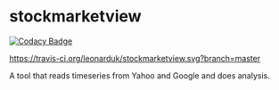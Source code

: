 # stockmarketview

[![Codacy Badge](https://api.codacy.com/project/badge/Grade/31749b533d2e4621a9c2c878f21f2ae4)](https://www.codacy.com/app/github_65/stockmarketview?utm_source=github.com&utm_medium=referral&utm_content=leonarduk/stockmarketview&utm_campaign=badger)

https://travis-ci.org/leonarduk/stockmarketview.svg?branch=master

A tool that reads timeseries from Yahoo and Google and does analysis.  
